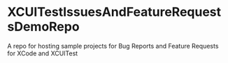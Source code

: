 # XCUITestIssuesAndFeatureRequestsDemoRepo
A repo for hosting sample projects for Bug Reports and Feature Requests for XCode and XCUITest
